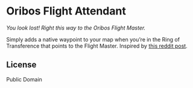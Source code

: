 # Oribos Flight Attendant

*You look lost! Right this way to the Oribos Flight Master.*

Simply adds a native waypoint to your map when you’re in the Ring of Transference that points to the Flight Master. Inspired by [this reddit post](https://old.reddit.com/r/wow/comments/k4ekqc/i_made_a_stupid_weak_aura_to_point_to_where_the/).

## License

Public Domain
